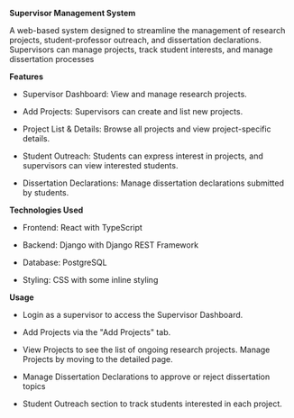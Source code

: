 **Supervisor Management System**

A web-based system designed to streamline the management of research projects, student-professor outreach, and dissertation declarations. Supervisors can manage projects, track student interests, and manage dissertation processes

**Features**

  - Supervisor Dashboard: View and manage research projects.

  - Add Projects: Supervisors can create and list new projects.

  - Project List & Details: Browse all projects and view project-specific details.

  - Student Outreach: Students can express interest in projects, and supervisors can view interested students.

  - Dissertation Declarations: Manage dissertation declarations submitted by students.

**Technologies Used**

  - Frontend: React with TypeScript

  - Backend: Django with Django REST Framework

  - Database: PostgreSQL

  - Styling: CSS with some inline styling

**Usage**

  - Login as a supervisor to access the Supervisor Dashboard.

  - Add Projects via the "Add Projects" tab.

  - View Projects to see the list of ongoing research projects.
    Manage Projects by moving to the detailed page.

  - Manage Dissertation Declarations to approve or reject dissertation topics

  - Student Outreach section to track students interested in each project.
